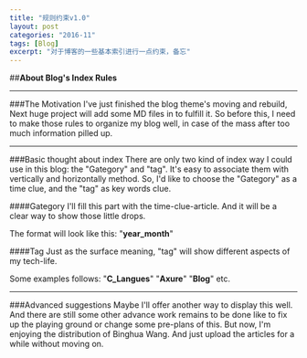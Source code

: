 ```yaml
---
title: "规则约束v1.0"
layout: post
categories: "2016-11"
tags: [Blog]
excerpt: "对于博客的一些基本索引进行一点约束，备忘"
---
```



##**About  Blog's  Index  Rules**

---
###The Motivation
I've just finished the blog theme's moving and rebuild, Next huge project will add some MD files in to fulfill it. So before this, I need to make those rules to organize my blog well, in case of the mass after too much information pilled up.

---

###Basic thought about index
There are only two kind of index way I could use in this blog: the "Gategory" and "tag". It's easy to associate them with vertically and horizontally method. So, I'd like to choose the "Gategory" as a time clue, and the "tag" as key words clue.

####Gategory
I'll fill this part with the time-clue-article. And it will be a clear way to show those little drops.

The format will look like this: "**year_month**"

####Tag
Just as the surface meaning, "tag" will show different aspects of my tech-life.

Some examples follows: "**C_Langues**" "**Axure**" "**Blog**" etc. 

---

###Advanced suggestions
Maybe I'll offer another way to display this well. And there are still some other advance work remains to be done like to fix up the playing ground or change some pre-plans of this.
But now, I'm enjoying the distribution of Binghua Wang. And just  upload the articles for a while without moving on.
